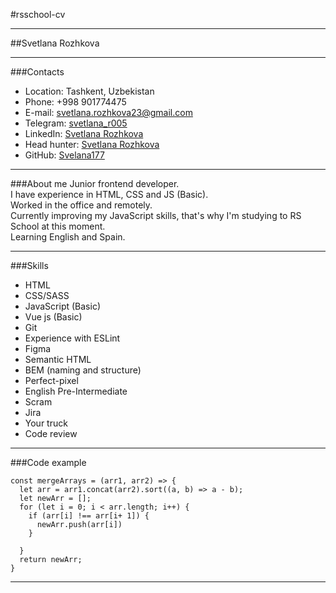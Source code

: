 #rsschool-cv
___
##Svetlana Rozhkova
___
###Contacts  
* Location: Tashkent, Uzbekistan 
* Phone: +998 901774475
* E-mail: svetlana.rozhkova23@gmail.com
* Telegram: [svetlana_r005](https://t.me/svetlana_r005)
* LinkedIn: [Svetlana Rozhkova](https://www.linkedin.com/in/svetlana-rozhkova-8b998a266/)
* Head hunter: [Svetlana Rozhkova](https://tashkent.hh.uz/resume/fa23c6f1ff08bd5c6a0039ed1f585561756d36)
* GitHub: [Svelana177](https://github.com/Svetlana177)
___

###About me
Junior frontend developer.  
I have experience in HTML, CSS and JS (Basic).  
Worked in the office and remotely.  
Currently improving my JavaScript skills, that's why I'm studying to RS School at this moment.  
Learning English and Spain.
___
###Skills
* HTML
* CSS/SASS
* JavaScript (Basic)
* Vue js (Basic)
* Git
* Experience with ESLint
* Figma 
* Semantic HTML
* BEM (naming and structure)
* Perfect-pixel
* English Pre-Intermediate 
* Scram
* Jira
* Your truck
* Code review

---

###Code example
```
const mergeArrays = (arr1, arr2) => {
  let arr = arr1.concat(arr2).sort((a, b) => a - b);
  let newArr = [];
  for (let i = 0; i < arr.length; i++) {
    if (arr[i] !== arr[i+ 1]) {
      newArr.push(arr[i])
    }
    
  }
  return newArr;
}
```
---